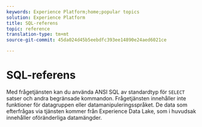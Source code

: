 ```yaml
---
keywords: Experience Platform;home;popular topics
solution: Experience Platform
title: SQL-referens
topic: reference
translation-type: tm+mt
source-git-commit: 45da024d45b5eebdfc393ee14890e24aed6021ce

---
```



# SQL-referens

Med frågetjänsten kan du använda ANSI SQL av standardtyp för `SELECT` satser och andra begränsade kommandon. Frågetjänsten innehåller inte funktioner för datagruppen eller datamanipuleringsspråket. De data som efterfrågas via tjänsten kommer från Experience Data Lake, som i huvudsak innehåller oföränderliga datamängder.
